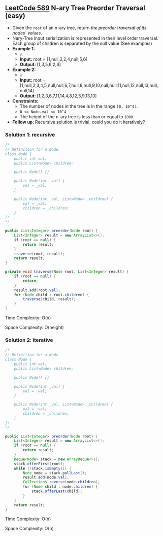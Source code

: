 ## [LeetCode 589](https://leetcode.com/problems/n-ary-tree-preorder-traversal/) N-ary Tree Preorder Traversal (easy)

- Given the `root` of an n-ary tree, return _the preorder traversal of its nodes' values_.
- Nary-Tree input serialization is represented in their level order traversal. Each group of children is separated by the null value (See examples)
- **Example 1:**
    - <img src="https://assets.leetcode.com/uploads/2018/10/12/narytreeexample.png" style="zoom:50%;" />
    - **Input:** root = [1,null,3,2,4,null,5,6]
    - **Output:** [1,3,5,6,2,4]
- **Example 2:**
    - <img src="https://assets.leetcode.com/uploads/2019/11/08/sample_4_964.png" style="zoom:50%;" />
    - **Input:** root = [1,null,2,3,4,5,null,null,6,7,null,8,null,9,10,null,null,11,null,12,null,13,null,null,14]
    - **Output:** [1,2,3,6,7,11,14,4,8,12,5,9,13,10]
- **Constraints:**
    -   The number of nodes in the tree is in the range `[0, 10^4]`.
    -   `0 <= Node.val <= 10^4`
    -   The height of the n-ary tree is less than or equal to `1000`.
- **Follow up:** Recursive solution is trivial, could you do it iteratively?

### Solution 1: recursive

```java
/*
// Definition for a Node.
class Node {
    public int val;
    public List<Node> children;

    public Node() {}

    public Node(int _val) {
        val = _val;
    }

    public Node(int _val, List<Node> _children) {
        val = _val;
        children = _children;
    }
};
*/

public List<Integer> preorder(Node root) {
    List<Integer> result = new ArrayList<>();
    if (root == null) {
        return result;
    }
    traverse(root, result);
    return result;
}

private void traverse(Node root, List<Integer> result) {
    if (root == null) {
        return;
    }
    result.add(root.val);
    for (Node child : root.children) {
        traverse(child, result);
    }
}
```

Time Complexity: O(n)

Space Complexity: O(height)

### Solution 2: iterative

```java
/*
// Definition for a Node.
class Node {
    public int val;
    public List<Node> children;

    public Node() {}

    public Node(int _val) {
        val = _val;
    }

    public Node(int _val, List<Node> _children) {
        val = _val;
        children = _children;
    }
};
*/

public List<Integer> preorder(Node root) {
    List<Integer> result = new ArrayList<>();
    if (root == null) {
        return result;
    }
    Deque<Node> stack = new ArrayDeque<>();
    stack.offerFirst(root);
    while (!stack.isEmpty()) {
        Node node = stack.pollLast();
        result.add(node.val);
        Collections.reverse(node.children);
        for (Node child : node.children) {
            stack.offerLast(child);
        }
    }
    return result;
}
```

Time Complexity: O(n)

Space Complexity: O(n)